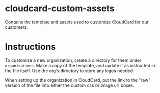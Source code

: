 # cloudcard-custom-assets
Contains the template and assets used to customize CloudCard for our customers. 

# Instructions

To customize a new organization, create a directory for them under `organizations`. Make a copy of the template, and update it as instructed in the file itself. Use the org's directory to store any logos needed.

When setting up the organization in CloudCard, put the link to the "raw" version of the file into either the custom css or image url boxes.
